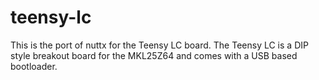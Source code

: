 # teensy-lc

This is the port of nuttx for the Teensy LC board. The Teensy LC is a
DIP style breakout board for the MKL25Z64 and comes with a USB based
bootloader.

